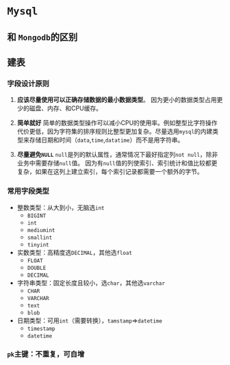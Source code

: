 # `Mysql`

## 和 `Mongodb`的区别

## 建表

### 字段设计原则

  1. **应该尽量使用可以正确存储数据的最小数据类型**。
    因为更小的数据类型占用更少的磁盘、内存、和CPU缓存。

  2. **简单就好**
    简单的数据类型操作可以减小CPU的使用率。例如整型比字符操作代价更低，因为字符集的排序规则比整型更加复杂。尽量选用`mysql`的内建类型来存储日期和时间（`data`,`time`,`datatime`）而不是用字符串。

  3. **尽量避免`NULL`**
    `null`是列的默认属性，通常情况下最好指定列`not null`，除非业务中需要存储`null`值。
    因为有`null`值的列使索引、索引统计和值比较都更复杂，如果在这列上建立索引，每个索引记录都需要一个额外的字节。

### 常用字段类型

- 整数类型：从大到小，无脑选`int`
  - `BIGINT`
  - `int`
  - `mediumint`
  - `smallint`
  - `tinyint`
- 实数类型：高精度选`DECIMAL`，其他选`float`
  - `FLOAT`
  - `DOUBLE`
  - `DECIMAL`
- 字符串类型：固定长度且较小，选`char`，其他选`varchar`
  - `CHAR`
  - `VARCHAR`
  - `text`
  - `blob`
- 日期类型：可用`int`（需要转换），`tamstamp`=>`datetime`
  - `timestamp`
  - `datetime`

### `pk`主键：不重复，可自增
